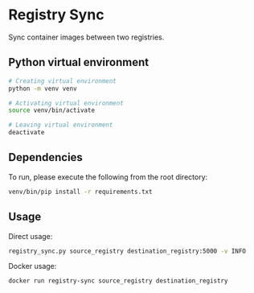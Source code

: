 # Registry Sync

Sync container images between two registries.

## Python virtual environment

```sh
# Creating virtual environment
python -m venv venv
```

```sh
# Activating virtual environment
source venv/bin/activate
```

```sh
# Leaving virtual environment
deactivate
```

## Dependencies

To run, please execute the following from the root directory:

```sh
venv/bin/pip install -r requirements.txt
```

## Usage

Direct usage:

```sh
registry_sync.py source_registry destination_registry:5000 -v INFO
```

Docker usage:

```sh
docker run registry-sync source_registry destination_registry
```
